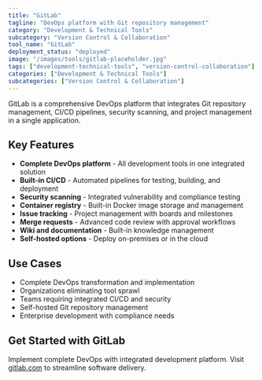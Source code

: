 ```yaml
---
title: "GitLab"
tagline: "DevOps platform with Git repository management"
category: "Development & Technical Tools"
subcategory: "Version Control & Collaboration"
tool_name: "GitLab"
deployment_status: "deployed"
image: "/images/tools/gitlab-placeholder.jpg"
tags: ["development-technical-tools", "version-control-collaboration"]
categories: ["Development & Technical Tools"]
subcategories: ["Version Control & Collaboration"]
---
```

GitLab is a comprehensive DevOps platform that integrates Git repository management, CI/CD pipelines, security scanning, and project management in a single application.

## Key Features

- **Complete DevOps platform** - All development tools in one integrated solution
- **Built-in CI/CD** - Automated pipelines for testing, building, and deployment
- **Security scanning** - Integrated vulnerability and compliance testing
- **Container registry** - Built-in Docker image storage and management
- **Issue tracking** - Project management with boards and milestones
- **Merge requests** - Advanced code review with approval workflows
- **Wiki and documentation** - Built-in knowledge management
- **Self-hosted options** - Deploy on-premises or in the cloud

## Use Cases

- Complete DevOps transformation and implementation
- Organizations eliminating tool sprawl
- Teams requiring integrated CI/CD and security
- Self-hosted Git repository management
- Enterprise development with compliance needs

## Get Started with GitLab

Implement complete DevOps with integrated development platform. Visit [gitlab.com](https://gitlab.com) to streamline software delivery.